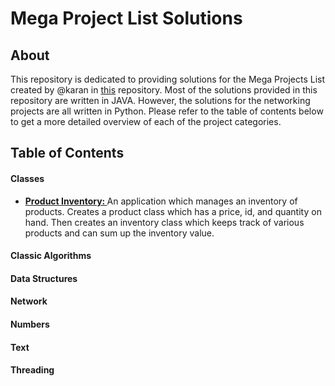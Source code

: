 # Mega Project List Solutions

## About
This repository is dedicated to providing solutions for the Mega Projects List created by @karan in [this](https://github.com/karan/Projects/) repository. Most of the solutions provided in this repository are written in JAVA. However, the solutions for the networking projects are all written in Python. Please refer to the table of contents below to get a more detailed overview of each of the project categories. 

## Table of Contents
#### Classes
- [<b>Product Inventory: </b>](Classes/Product_Inventory.java) An application which manages an inventory of products. Creates a product class which has a price, id, and quantity on hand. Then creates an inventory class which keeps track of various products and can sum up the inventory value.

#### Classic Algorithms
#### Data Structures
#### Network
#### Numbers
#### Text
#### Threading
